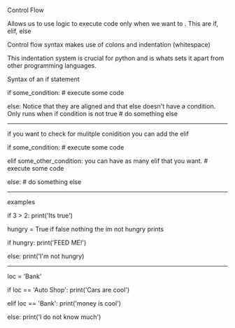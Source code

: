 Control Flow

Allows us to use logic to execute code only when we want to .   This are if, elif, else

Control flow syntax makes use of colons and indentation (whitespace)

This indentation system is crucial for python and is whats sets it apart from other programming languages.


Syntax of an if statement

if some_condition:
    # execute some code


else:                         Notice that they are aligned and that else doesn't have a condition. Only runs when if condition is not true
    # do something else

---------------------------------

if you want to check for mulitple conidition you can add the elif

if some_condition:
    # execute some code

elif some_other_condition:      you can have as many elif that you want.
    # execute some code


else:
    # do something else


------------------------------
examples

if 3 > 2:
    print('Its true')



hungry = True        if false nothing the im not hungry prints

if hungry:
    print('FEED ME!')

else:
    print('I'm not hungry)


----------------------------

loc = 'Bank'

if loc == 'Auto Shop':
    print('Cars are cool')


elif loc == 'Bank':
    print('money is cool')

else:
    print('I do not know much')
